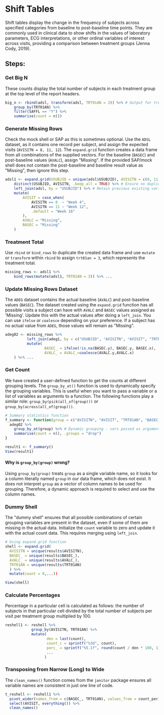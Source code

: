 # Shift Tables

Shift tables display the change in the frequency of subjects across specified categories from baseline to post-baseline time points. They are commonly used in clinical data to show shifts in the values of laboratory parameters, ECG interpretations, or other ordinal variables of interest across visits, providing a comparison between treatment groups (Jenna Cody, 2019).
## Steps:

### Get Big N

These counts display the total number of subjects in each treatment group at the top level of the report headers.
```r
big_n <- rbind(adsl, transform(adsl, TRT01AN = 3)) %>% # Output for treatment Total
    group_by(TRT01AN) %>% 
    filter(SAFFL == "Y") %>%
    summarise(count = n())
```

### Generate Missing Rows

Check the mock shell or SAP as this is sometimes optional. Use the `ADSL` dataset, as it contains one record per subject, and assign the expected visits (`AVISITN = 8, 11, 12`). The `expand.grid` function creates a data frame from all combinations of the supplied vectors. For the baseline (`BASEC`) and post-baseline values (`AVALC`), assign "Missing". If the provided SAP/mock shell does not contain the post-baseline and baseline result value as "Missing", then ignore this step.
```r
adsl1 <- expand.grid(USUBJID = unique(adsl$USUBJID), AVISITN = c(8, 11, 12)) %>%
    distinct(USUBJID, AVISITN, .keep_all = TRUE) %>% # Ensure no duplicates
    left_join(adsl, by = "USUBJID") %>% # Retain previous existing variables
    mutate(
        AVISIT = case_when(
            AVISITN == 8  ~ "Week 4",
            AVISITN == 11 ~ "Week 12",
            .default = "Week 16"
        ),
        AVALC = "Missing",
        BASEC = "Missing"
    )
```

### Treatment Total

Use `rbind` or `bind_rows` to duplicate the created data frame and use `mutate` or `transform` within `rbind` to assign `trt01an = 3`, which represents the treatment total.

```          R
missing_rows <- adsl1 %>%
    bind_rows(mutate(adsl1, TRT01AN = 3)) %>% ...
 ```


### Update Missing Rows Dataset

The `ADEG` dataset contains the actual baseline (`AVALC`) and post-baseline values (`BASEC`). The dataset created using the `expand.grid` function has all possible visits a subject can have with `AVALC` and `BASEC` values assigned as 'Missing'. Update this with the actual values after doing a `left_join`. You can use `ifelse` or `coalesce` depending on your preference. If a subject has no actual value from `ADEG`, those values will remain as "Missing".

```r
adeg02 <- missing_rows %>% 
          left_join(adeg1, by = c("USUBJID", "AVISITN", "AVISIT", "TRT01AN")) %>%
          mutate(
                  BASEC_ = ifelse(!is.na(BASEC.y), BASEC.y, BASEC.x),
                  AVALC_ = AVALC_=coalesce(AVALC.y,AVALC.x)
    ) %>% ...

```

### Get Count

We have created a user-defined function to get the counts at different grouping levels. The `group_by_at()` function is used to dynamically specify the grouping variables. This is useful when you want to pass a variable or a list of variables as arguments to a function. The following functions play a similar role: `group_by(pick(all_of(group)))` or `group_by(across(all_of(group)))`.

```r
# Summary statistics function
f_summary <- function(group = c("AVISITN", "AVISIT", "TRT01AN", "BASEC_", "AVALC_")) {
  adeg02 %>%
    group_by_at(group) %>% # Dynamic grouping - vars passed as arguments to a function
    summarise(count = n(), .groups = "drop")
}

result1 <- f_summary()
View(result1)
```
#### Why is `group_by(group)` wrong?

Using `group_by(group)` treats `group` as a single variable name, so it looks for a column literally named `group` in our data frame, which does not exist. It does not interpret `group` as a vector of column names to be used for grouping. Therefore, a dynamic approach is required to select and use the column names.

### Dummy Shell

The "dummy shell" ensures that all possible combinations of certain grouping variables are present in the dataset, even if some of them are missing in the actual data. Initialize the `count` variable to zero and update it with the actual count data. This requires merging using `left_join`.

```r
# Using expand.grid function
shell <- expand.grid(
  AVISITN = unique(results$AVISITN),
  BASEC_ = unique(results$BASEC_),
  AVALC_ = unique(results$AVALC_),
  TRT01AN = unique(results$TRT01AN)
  ) %>%
  mutate(count = 0,...))

View(shell)
```
### Calculate Percentages

Percentage in a particular cell is calculated as follows: the number of subjects in that particular cell divided by the total number of subjects per visit per treatment group multiplied by 100.

```r
reshell1 <- reshell %>% 
            group_by(AVISITN, TRT01AN) %>%
            mutate(
                   den = last(count),
                   count_c = sprintf("%3d", count),
                   perc_ = sprintf("%5.1f", round(count / den * 100, 1)),
                   ...
                  )   
```

### Transposing from Narrow (Long) to Wide

The `clean_names()` function comes from the `janitor` package ensures all variable names are consistent in just one line of code.

```r
t_reshell <- reshell1 %>%
  pivot_wider(names_from = c(BASEC_, TRT01AN), values_from = count_per) %>%
  select(AVISIT, everything()) %>%
  clean_names()

